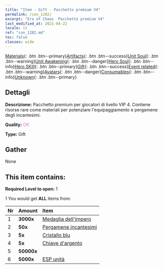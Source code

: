 ```yaml
---
title: "Item - Gift - Pacchetto premium V4"
permalink: /con_1282/
excerpt: "Era of Chaos  Pacchetto premium V4"
last_modified_at: 2021-04-22
locale: it
ref: "con_1282.md"
toc: false
classes: wide
---
```

 [Materials](/ItemsIT/){: .btn .btn--primary}[Artifacts](/ItemsIT/Artifacts/){: .btn .btn--success}[Unit Soul](/ItemsIT/UnitSoul/){: .btn .btn--warning}[Unit Awakening](/ItemsIT/UnitAwakening/){: .btn .btn--danger}[Hero Soul](/ItemsIT/HeroSoul/){: .btn .btn--info}[Hero SKill](/ItemsIT/HeroSkill/){: .btn .btn--primary}[Gift](/ItemsIT/Gift/){: .btn .btn--success}[Event related](/ItemsIT/Events/){: .btn .btn--warning}[Avatars](/ItemsIT/Avatars/){: .btn .btn--danger}[Consumables](/ItemsIT/Consumables/){: .btn .btn--info}[Unknown](/ItemsIT/Unknown/){: .btn .btn--primary}

## Dettagli
 **Descrizione:** Pacchetto premium per giocatori di livello VIP 4. Contiene risorse rare come materiali per potenziare l'equipaggiamento e pergamene degli incantesimi.

 **Quality:** <span style="color: #DA70D6">OK</span>

 **Type:** Gift

## Gather

  None

## This item contains:

 **Required Level to open:** 1

 1 You would get **ALL** items  from:

  | Nr | Amount |     Item    |
  |:---|:-------|:------------|
  | 1 |  **3000x** | [Medaglia dell'impero](/ItemsIT/con_904/) |  | 
  | 2 |  **50x** | [Pergamene incantesimi](/ItemsIT/con_694/) |  | 
  | 3 |  **5x** | [Cristallo blu](/ItemsIT/con_716/) |  | 
  | 4 |  **5x** | [Chiave d'argento](/ItemsIT/con_693/) |  | 
  | 5 |  **50000x** | <i class="fas fa-coins"/> |  | 
  | 6 |  **5000x** | [ESP unità](/ItemsIT/con_902/) |  | 
